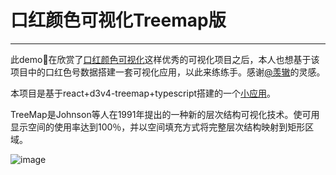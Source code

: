 # 口红颜色可视化Treemap版
---
此demo在欣赏了[口红颜色可视化](https://github.com/Ovilia/lipstick/blob/gh-pages/README.md)这样优秀的可视化项目之后，本人也想基于该项目中的口红色号数据搭建一套可视化应用，以此来练练手。感谢[@羡辙](http://zhangwenli.com/)的灵感。

本项目是基于react+d3v4-treemap+typescript搭建的一个[小应用](http://perkinj.github.io/lipstick-Treemap)。

TreeMap是Johnson等人在1991年提出的一种新的层次结构可视化技术。使可用显示空间的使用率达到100％，并以空间填充方式将完整层次结构映射到矩形区域。

![image](http://oum6ifofe.bkt.clouddn.com/image/lipstick.jpg)